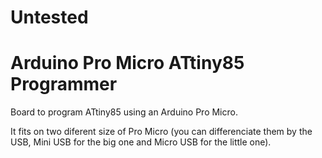 # Untested

# Arduino Pro Micro ATtiny85 Programmer
Board to program ATtiny85 using an Arduino Pro Micro.

It fits on two diferent size of Pro Micro (you can differenciate them by the USB, Mini USB for the big one and Micro USB for the little one).
